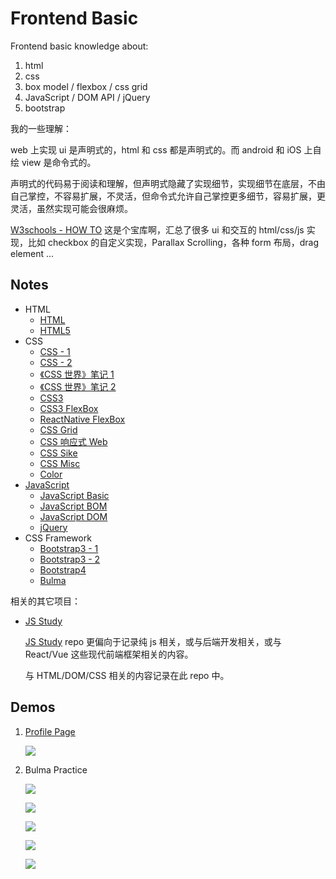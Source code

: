 # Frontend Basic

Frontend basic knowledge about:

1. html
1. css
1. box model / flexbox / css grid
1. JavaScript / DOM API / jQuery
1. bootstrap

我的一些理解：

web 上实现 ui 是声明式的，html 和 css 都是声明式的。而 android 和 iOS 上自绘 view 是命令式的。

声明式的代码易于阅读和理解，但声明式隐藏了实现细节，实现细节在底层，不由自己掌控，不容易扩展，不灵活，但命令式允许自己掌控更多细节，容易扩展，更灵活，虽然实现可能会很麻烦。

[W3schools - HOW TO](https://www.w3schools.com/howto/default.asp) 这是个宝库啊，汇总了很多 ui 和交互的 html/css/js 实现，比如 checkbox 的自定义实现，Parallax Scrolling，各种 form 布局，drag element ...

## Notes

* HTML
  * [HTML](notes/html.md)
  * [HTML5](notes/html5.md)
* CSS
  * [CSS - 1](notes/css-1.md)
  * [CSS - 2](notes/css-2.md)
  * [《CSS 世界》笔记 1](notes/css-world-note-1.md)
  * [《CSS 世界》笔记 2](notes/css-world-note-2.md)
  * [CSS3](notes/css3.md)
  * [CSS3 FlexBox](notes/css3-flexbox.md)
  * [ReactNative FlexBox](notes/react-native-flexbox.md)
  * [CSS Grid](notes/css-grid.md)
  * [CSS 响应式 Web](notes/css-responsive.md)
  * [CSS Sike](notes/css-sike.md)
  * [CSS Misc](notes/css-misc.md)
  * [Color](notes/color.md)
* [JavaScript](notes/javascript-readme.md)
  * [JavaScript Basic](notes/javascript-basic.md)
  * [JavaScript BOM](notes/javascript-bom.md)
  * [JavaScript DOM](notes/javascript-dom.md)
  * [jQuery](notes/javascript-jquery.md)
* CSS Framework
  * [Bootstrap3 - 1](notes/bootstrap3-1.md)
  * [Bootstrap3 - 2](notes/bootstrap3-2.md)
  * [Bootstrap4](notes/bootstrap4.md)
  * [Bulma](notes/bulma.md)

相关的其它项目：

- [JS Study](https://github.com/baurine/js-study)

  [JS Study](https://github.com/baurine/js-study) repo 更偏向于记录纯 js 相关，或与后端开发相关，或与 React/Vue 这些现代前端框架相关的内容。

  与 HTML/DOM/CSS 相关的内容记录在此 repo 中。

## Demos

1. [Profile Page](http://baurine.github.io/sike-css/)

   ![](./art/css-profile-page.png)

1. Bulma Practice

   ![](./art/learn-bulma/lesson5-slides.png)

   ![](./art/learn-bulma/lesson9-blog.png)

   ![](./art/learn-bulma/lesson13-1.png)

   ![](./art/learn-bulma/lesson13-2.png)

   ![](./art/learn-bulma/bulma-crash-course.png)

